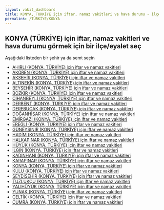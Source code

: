 ```yaml
---
layout: vakit_dashboard
title: KONYA, TÜRKİYE için iftar, namaz vakitleri ve hava durumu - ilçe/eyalet seç
permalink: /TÜRKİYE/KONYA
---
```


## KONYA (TÜRKİYE) için iftar, namaz vakitleri ve hava durumu  görmek için bir ilçe/eyalet seç

Aşağıdaki listeden bir şehir ya da semt seçin

* [AHIRLI (KONYA, TÜRKİYE) için iftar ve namaz vakitleri](/TÜRKİYE/KONYA/AHIRLI)
* [AKÖREN (KONYA, TÜRKİYE) için iftar ve namaz vakitleri](/TÜRKİYE/KONYA/AKÖREN)
* [AKŞEHİR (KONYA, TÜRKİYE) için iftar ve namaz vakitleri](/TÜRKİYE/KONYA/AKŞEHİR)
* [ALTINEKİN (KONYA, TÜRKİYE) için iftar ve namaz vakitleri](/TÜRKİYE/KONYA/ALTINEKİN)
* [BEYŞEHİR (KONYA, TÜRKİYE) için iftar ve namaz vakitleri](/TÜRKİYE/KONYA/BEYŞEHİR)
* [BOZKIR (KONYA, TÜRKİYE) için iftar ve namaz vakitleri](/TÜRKİYE/KONYA/BOZKIR)
* [CİHANBEYLİ (KONYA, TÜRKİYE) için iftar ve namaz vakitleri](/TÜRKİYE/KONYA/CİHANBEYLİ)
* [DERBENT (KONYA, TÜRKİYE) için iftar ve namaz vakitleri](/TÜRKİYE/KONYA/DERBENT)
* [DEREBUCAK (KONYA, TÜRKİYE) için iftar ve namaz vakitleri](/TÜRKİYE/KONYA/DEREBUCAK)
* [DOĞANHİSAR (KONYA, TÜRKİYE) için iftar ve namaz vakitleri](/TÜRKİYE/KONYA/DOĞANHİSAR)
* [EMİRGAZİ (KONYA, TÜRKİYE) için iftar ve namaz vakitleri](/TÜRKİYE/KONYA/EMİRGAZİ)
* [EREĞLİ (KONYA, TÜRKİYE) için iftar ve namaz vakitleri](/TÜRKİYE/KONYA/EREĞLİ)
* [GÜNEYSINIR (KONYA, TÜRKİYE) için iftar ve namaz vakitleri](/TÜRKİYE/KONYA/GÜNEYSINIR)
* [HADİM (KONYA, TÜRKİYE) için iftar ve namaz vakitleri](/TÜRKİYE/KONYA/HADİM)
* [HALKAPINAR (KONYA, TÜRKİYE) için iftar ve namaz vakitleri](/TÜRKİYE/KONYA/HALKAPINAR)
* [HÜYÜK (KONYA, TÜRKİYE) için iftar ve namaz vakitleri](/TÜRKİYE/KONYA/HÜYÜK)
* [ILGIN (KONYA, TÜRKİYE) için iftar ve namaz vakitleri](/TÜRKİYE/KONYA/ILGIN)
* [KADINHANI (KONYA, TÜRKİYE) için iftar ve namaz vakitleri](/TÜRKİYE/KONYA/KADINHANI)
* [KARAPINAR (KONYA, TÜRKİYE) için iftar ve namaz vakitleri](/TÜRKİYE/KONYA/KARAPINAR)
* [KONYA (KONYA, TÜRKİYE) için iftar ve namaz vakitleri](/TÜRKİYE/KONYA/KONYA)
* [KULU (KONYA, TÜRKİYE) için iftar ve namaz vakitleri](/TÜRKİYE/KONYA/KULU)
* [SEYDİŞEHİR (KONYA, TÜRKİYE) için iftar ve namaz vakitleri](/TÜRKİYE/KONYA/SEYDİŞEHİR)
* [TUZLUKÇU (KONYA, TÜRKİYE) için iftar ve namaz vakitleri](/TÜRKİYE/KONYA/TUZLUKÇU)
* [YALIHÜYÜK (KONYA, TÜRKİYE) için iftar ve namaz vakitleri](/TÜRKİYE/KONYA/YALIHÜYÜK)
* [YUNAK (KONYA, TÜRKİYE) için iftar ve namaz vakitleri](/TÜRKİYE/KONYA/YUNAK)
* [ÇELTİK (KONYA, TÜRKİYE) için iftar ve namaz vakitleri](/TÜRKİYE/KONYA/ÇELTİK)
* [ÇUMRA (KONYA, TÜRKİYE) için iftar ve namaz vakitleri](/TÜRKİYE/KONYA/ÇUMRA)

<script type="text/javascript">
  var GLOBAL_COUNTRY = 'TÜRKİYE';
  var GLOBAL_CITY = 'KONYA';
  var GLOBAL_STATE = 'KONYA';
</script>
